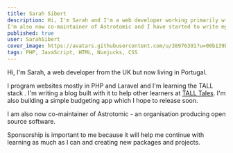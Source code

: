 ```yaml
---
title: Sarah Sibert
description: Hi, I'm Sarah and I'm a web developer working primarily with PHP and Laravel.  I'm writing about learning the TALL stack at talltales.xyz.
I'm also now co-maintainer of Astrotomic and I have started to write my own packages.
published: true
user: SarahSibert
cover_image: https://avatars.githubusercontent.com/u/38976391?u=00b139bcc4efb9dbe6a83d2ce05c2bdcc30334af&v=4
tags: PHP, JavaScript, HTML, Nunjucks, CSS
---
```


Hi, I'm Sarah, a web developer from the UK but now living in Portugal.

I program websites mostly in PHP and Laravel and I'm learning the TALL stack . I'm writing a blog built with it to help other learners at [TALL Tales](https://talltales.xyz/).  I'm also building a simple budgeting app which I hope to release soon.

I am also now co-maintainer of Astrotomic - an organisation producing open source software.

Sponsorship is important to me because it will help me continue with learning as much as I can and creating new packages and projects.

